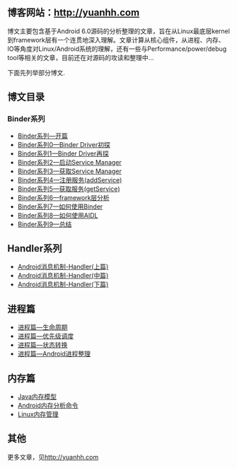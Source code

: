 ## 博客网站：<http://yuanhh.com>

博文主要包含基于Android 6.0源码的分析整理的文章，旨在从Linux最底层kernel到framework层有一个连贯地深入理解。文章计算从核心组件，从进程、内存、IO等角度对Linux/Android系统的理解，还有一些与Performance/power/debug tool等相关的文章，目前还在对源码的攻读和整理中...

下面先列举部分博文.

## 博文目录

### Binder系列

- [Binder系列—开篇](http://www.yuanhh.com/2015/10/31/binder-prepare/)
- [Binder系列0—Binder Driver初探](http://www.yuanhh.com/2015/11/01/binder-driver/)
- [Binder系列1—Binder Driver再探](http://www.yuanhh.com/2015/11/02/binder-driver-2/)
- [Binder系列2—启动Service Manager](http://www.yuanhh.com/2015/11/07/binder-start-sm/)
- [Binder系列3—获取Service Manager](http://www.yuanhh.com/2015/11/08/binder-get-sm/)
- [Binder系列4—注册服务(addService)](http://www.yuanhh.com/2015/11/14/binder-add-service/)
- [Binder系列5—获取服务(getService)](http://www.yuanhh.com/2015/11/15/binder-get-service/)
- [Binder系列6—framework层分析](http://www.yuanhh.com/2015/11/21/binder-framework/)
- [Binder系列7—如何使用Binder](http://www.yuanhh.com/2015/11/22/binder-use/)
- [Binder系列8—如何使用AIDL](http://www.yuanhh.com/2015/11/23/binder-aidl/)
- [Binder系列9—总结](http://www.yuanhh.com/2015/11/28/binder-summary/)

## Handler系列

- [Android消息机制-Handler(上篇)](http://www.yuanhh.com/2015/12/26/handler-message/)
- [Android消息机制-Handler(中篇)](http://www.yuanhh.com/2015/12/27/handler-message-2/)
- [Android消息机制-Handler(下篇)](http://www.yuanhh.com/2016/01/01/handler-message-3/)

## 进程篇

- [进程篇—生命周期](http://www.yuanhh.com/2015/10/01/process-lifecycle/)
- [进程篇—优先级调度](http://www.yuanhh.com/2015/10/01/process-priority/)
- [进程篇—状态转换](http://www.yuanhh.com/2015/12/12/android-process-manage/)
- [进程篇—Android进程整理](http://www.yuanhh.com/2015/12/19/android-process-category/)

## 内存篇

- [Java内存模型](http://www.yuanhh.com/2016/01/09/java-memory/)
- [Android内存分析命令](http://www.yuanhh.com/2016/01/02/memory-analysis-command/)
- [Linux内存管理](http://www.yuanhh.com/2015/10/30/kernel-memory/)

## 其他

更多文章，见<http://yuanhh.com>

